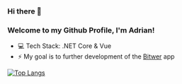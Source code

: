 ### Hi there 👋
### Welcome to my Github Profile, I'm Adrian!
- 💻 Tech Stack: .NET Core & Vue
- ⚡ My goal is to further development of the [Bitwer](https://github.com/enzonzee/bitwer-app) app
   
[![Top Langs](https://github-readme-stats.vercel.app/api/top-langs/?username=enzonzee&layout=compact)](https://github.com/enzonzee)
